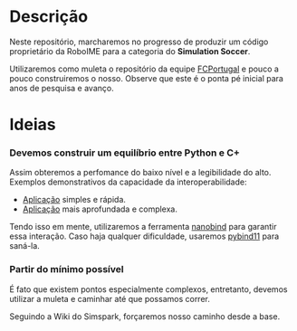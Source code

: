 # Descrição

Neste repositório, marcharemos no progresso de produzir um código proprietário da RoboIME 
para a categoria do **Simulation Soccer**.

Utilizaremos como muleta o repositório da equipe [FCPortugal](https://github.com/m-abr/FCPCodebase) e 
pouco a pouco construiremos o nosso. Observe que este é o ponta pé inicial para anos de pesquisa e avanço.

# Ideias

### Devemos construir um equilíbrio entre Python e C+

Assim obteremos a perfomance do baixo nível e a legibilidade do alto. Exemplos demonstrativos da capacidade da interoperabilidade:

- [Aplicação](https://github.com/oKermorgant/cpp_python_integration) simples e rápida.
- [Aplicação](https://yanto.fi/2022/09/benchmark-of-python-c-bindings) mais aprofundada e complexa.

Tendo isso em mente, utilizaremos a ferramenta [nanobind](https://github.com/wjakob/nanobind) para garantir essa interação.
Caso haja qualquer dificuldade, usaremos [pybind11](https://github.com/pybind/pybind11) para saná-la.

### Partir do mínimo possível

É fato que existem pontos especialmente complexos, entretanto, devemos utilizar a muleta e caminhar até que
possamos correr.

Seguindo a Wiki do Simspark, forçaremos nosso caminho desde a base.
